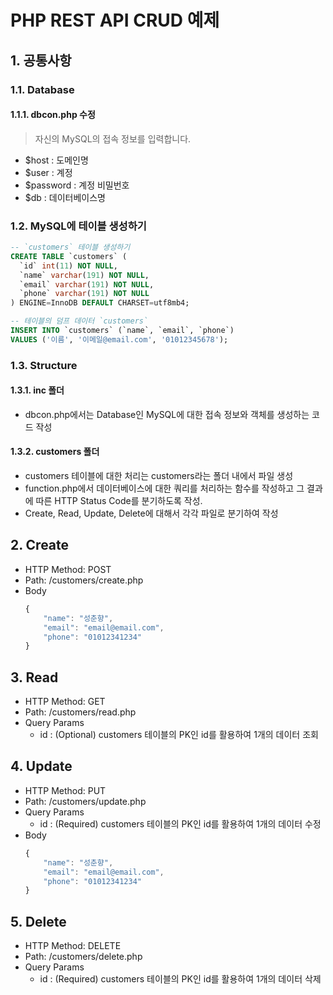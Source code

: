 # PHP REST API CRUD 예제
## 1. 공통사항
### 1.1. Database
#### 1.1.1. dbcon.php 수정
> 자신의 MySQL의 접속 정보를 입력합니다.
- $host : 도메인명
- $user : 계정
- $password : 계정 비밀번호
- $db : 데이터베이스명

### 1.2. MySQL에 테이블 생성하기
```SQL
-- `customers` 테이블 생성하기
CREATE TABLE `customers` (
  `id` int(11) NOT NULL,
  `name` varchar(191) NOT NULL,
  `email` varchar(191) NOT NULL,
  `phone` varchar(191) NOT NULL
) ENGINE=InnoDB DEFAULT CHARSET=utf8mb4;

-- 테이블의 덤프 데이터 `customers`
INSERT INTO `customers` (`name`, `email`, `phone`) 
VALUES ('이름', '이메일@email.com', '01012345678');
```

### 1.3. Structure
#### 1.3.1. inc 폴더
- dbcon.php에서는 Database인 MySQL에 대한 접속 정보와 객체를 생성하는 코드 작성

#### 1.3.2. customers 폴더
- customers 테이블에 대한 처리는 customers라는 폴더 내에서 파일 생성
- function.php에서 데이터베이스에 대한 쿼리를 처리하는 함수를 작성하고 그 결과에 따른 HTTP Status Code를 분기하도록 작성.
- Create, Read, Update, Delete에 대해서 각각 파일로 분기하여 작성


## 2. Create
- HTTP Method: POST
- Path: /customers/create.php
- Body
  ```javascript
  {
      "name": "성춘향",
      "email": "email@email.com",
      "phone": "01012341234"
  }
  ```


## 3. Read
- HTTP Method: GET
- Path: /customers/read.php
- Query Params
  - id : (Optional) customers 테이블의 PK인 id를 활용하여 1개의 데이터 조회


## 4. Update
- HTTP Method: PUT
- Path: /customers/update.php
- Query Params
  - id : (Required) customers 테이블의 PK인 id를 활용하여 1개의 데이터 수정
- Body
  ```javascript
  {
      "name": "성춘향",
      "email": "email@email.com",
      "phone": "01012341234"
  }
  ```

## 5. Delete
- HTTP Method: DELETE
- Path: /customers/delete.php
- Query Params
  - id : (Required) customers 테이블의 PK인 id를 활용하여 1개의 데이터 삭제